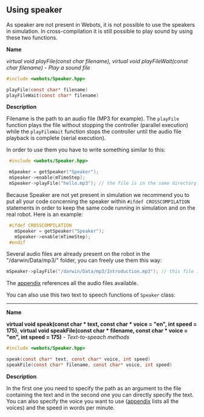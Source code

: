 ## Using speaker

As speaker are not present in Webots, it is not possible to use the speakers in
simulation. In cross-compilation it is still possible to play sound by using
these two functions.

**Name**

**virtual void playFile(const char* filename)**, **virtual void playFileWait(const char* filename)** - *Play a sound file*

``` c
#include <webots/Speaker.hpp>

playFile(const char* filename)
playFileWait(const char* filename)
```

**Description**

Filename is the path to an audio file (MP3 for example). The `playFile` function
plays the file without stopping the controller (parallel execution) while the
`playFileWait` function stops the controller until the audio file playback is
complete (serial execution).

In order to use them you have to write something similar to this:

``` c
 #include <webots/Speaker.hpp>

 mSpeaker = getSpeaker("Speaker");
 mSpeaker->enable(mTimeStep);
 mSpeaker->playFile("hello.mp3"); // the file is in the same directory as the controller
```

Because Speaker are not yet present in simulation we recommend you to put all
your code concerning the speaker within `#ifdef CROSSCOMPILATION` statements in
order to keep the same code running in simulation and on the real robot. Here is
an example:

``` c
 #ifdef CROSSCOMPILATION
   mSpeaker = getSpeaker("Speaker");
   mSpeaker->enable(mTimeStep);
 #endif
```

Several audio files are already present on the robot in the "/darwin/Data/mp3/"
folder, you can freely use them this way:

``` c
mSpeaker->playFile("/darwin/Data/mp3/Introduction.mp3"); // this file is already on the robot, no need to send it.
```

The [appendix](audio-files.md#audio-files) references all the audio files
available.

You can also use this two text to speech functions of `Speaker` class:

---

**Name**

**virtual void  speak(const char * text, const char * voice = "en", int speed = 175)**, **virtual void  speakFile(const char * filename, const char * voice = "en", int speed = 175)** - *Text-to-speach methods*

``` c
#include <webots/Speaker.hpp>

speak(const char* text, const char* voice, int speed)
speakFile(const char* filename, const char* voice, int speed)
```

**Description**

In the first one you need to specify the path as an argument to the file
containing the text and in the second one you can directly specify the text. You
can also specify the voice you want to use
([appendix](available-voices.md#available-voices) lists all the voices) and the
speed in words per minute.

